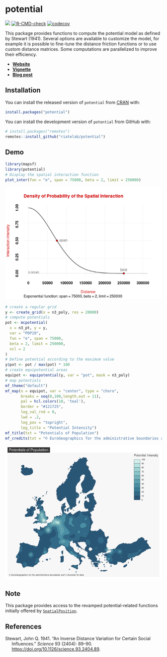 
# potential

[![](https://www.r-pkg.org/badges/version/potential)](https://cran.r-project.org/package=potential)
[![R-CMD-check](https://github.com/riatelab/potential/workflows/R-CMD-check/badge.svg)](https://github.com/riatelab/potential/actions)
[![codecov](https://codecov.io/gh/riatelab/potential/branch/master/graph/badge.svg?token=G8MZTHC9KQ)](https://codecov.io/gh/riatelab/potential)

This package provides functions to compute the potential model as
defined by Stewart (1941). Several options are available to customize
the model, for example it is possible to fine-tune the distance friction
functions or to use custom distance matrices. Some computations are
parallelized to improve their efficiency.

-   [**Website**](https://riatelab.github.io/potential/)  
-   [**Vignette**](https://riatelab.github.io/potential/articles/potential.html)  
-   [**Blog post**](https://rgeomatic.hypotheses.org/?p=2023)

## Installation

You can install the released version of `potential` from
[CRAN](https://CRAN.R-project.org/package=potential) with:

``` r
install.packages("potential")
```

You can install the development version of `potential` from GitHub with:

``` r
# install.packages("remotes")
remotes::install_github("riatelab/potential")
```

## Demo

``` r
library(mapsf)
library(potential)
# Display the spatial interaction function
plot_inter(fun = "e", span = 75000, beta = 2, limit = 250000)
```

![](man/figures/demox-1.png)<!-- -->

``` r
# create a regular grid
y <- create_grid(x = n3_poly, res = 20000)
# compute potentials
pot <- mcpotential(
  x = n3_pt, y = y,
  var = "POP19",
  fun = "e", span = 75000,
  beta = 2, limit = 250000, 
  ncl = 2
)
# Define potential according to the maximum value
y$pot <- pot / max(pot) * 100
# create equipotential areas
equipot <- equipotential(y, var = "pot", mask = n3_poly)
# map potentials
mf_theme("default")
mf_map(x = equipot, var = "center", type = "choro", 
       breaks = seq(0,100,length.out = 11), 
       pal = hcl.colors(10, 'teal'),
       border = "#121725", 
       leg_val_rnd = 0,
       lwd = .2, 
       leg_pos = "topright", 
       leg_title = "Potential Intensity")
mf_title(txt = "Potentials of Population")
mf_credits(txt = "© EuroGeographics for the administrative boundaries and © Eurostat for data")
```

![](man/figures/demo-1.png)<!-- -->

## Note

This package provides access to the revamped potential-related functions
initially offered by
[`SpatialPosition`](https://CRAN.R-project.org/package=SpatialPosition).

## References

<div id="refs" class="references csl-bib-body hanging-indent">

<div id="ref-STEWART41" class="csl-entry">

Stewart, John Q. 1941. “An Inverse Distance Variation for Certain Social
Influences.” *Science* 93 (2404): 89–90.
<https://doi.org/10.1126/science.93.2404.89>.

</div>

</div>

